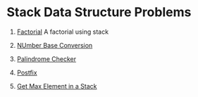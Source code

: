 # Stack Data Structure Problems

1. [Factorial](https://github.com/papilo-cloud/Python_Data_Structures-/blob/main/data_structures/stacks/Solutions/factorial.py) A factorial using stack

2. [NUmber Base Conversion](https://github.com/papilo-cloud/Python_Data_Structures-/blob/main/data_structures/stacks/Solutions/number_base_conversion.py)

3. [Palindrome Checker](https://github.com/papilo-cloud/Python_Data_Structures-/blob/main/data_structures/stacks/Solutions/palindrome_checker.py)

4. [Postfix](https://github.com/papilo-cloud/Python_Data_Structures-/blob/main/data_structures/stacks/Solutions/postfix.py)

5. [Get Max Element in a Stack](https://github.com/papilo-cloud/Python_Data_Structures-/blob/main/data_structures/stacks/Solutions/get_max.py)
